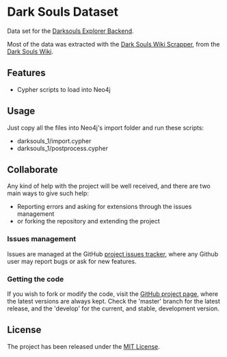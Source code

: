 # Dark Souls Dataset

Data set for the [Darksouls Explorer Backend](https://github.com/Bernardo-MG/darksouls-explorer-dataset-backend).

Most of the data was extracted with the [Dark Souls Wiki Scrapper](https://github.com/Bernardo-MG/darksouls-wiki-scrapper), from the [Dark Souls Wiki](https://darksouls.fandom.com/).

## Features

- Cypher scripts to load into Neo4j

## Usage

Just copy all the files into Neo4j's import folder and run these scripts:

- darksouls_1/import.cypher
- darksouls_1/postprocess.cypher


## Collaborate

Any kind of help with the project will be well received, and there are two main ways to give such help:

- Reporting errors and asking for extensions through the issues management
- or forking the repository and extending the project

### Issues management

Issues are managed at the GitHub [project issues tracker][issues], where any Github user may report bugs or ask for new features.

### Getting the code

If you wish to fork or modify the code, visit the [GitHub project page][scm], where the latest versions are always kept. Check the 'master' branch for the latest release, and the 'develop' for the current, and stable, development version.

## License

The project has been released under the [MIT License][license].

[issues]: https://github.com/Bernardo-MG/darksouls-explorer-dataset/issues
[license]: https://www.opensource.org/licenses/mit-license.php
[scm]: https://github.com/Bernardo-MG/darksouls-explorer-dataset
